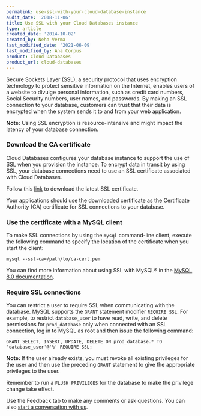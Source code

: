 ```yaml
---
permalink: use-ssl-with-your-cloud-database-instance
audit_date: '2018-11-06'
title: Use SSL with your Cloud Databases instance
type: article
created_date: '2014-10-02'
created_by: Neha Verma
last_modified_date: '2021-06-09'
last_modified_by: Ana Corpus
product: Cloud Databases
product_url: cloud-databases
---
```


Secure Sockets Layer (SSL), a security protocol that uses encryption
technology to protect sensitive information on the Internet, enables 
users of a website to divulge personal information, such as credit 
card numbers, Social Security numbers, user names, and passwords. By 
making an SSL connection to your database, customers can trust that 
their data is encrypted when the system sends it to and from your web
application.

**Note:** Using SSL encryption is resource-intensive and might impact
the latency of your database connection.

### Download the CA certificate

Cloud Databases configures your database instance to support the use of
SSL when you provision the instance. To encrypt data in transit by using
SSL, your database connections need to use an SSL certificate
associated with Cloud Databases.

Follow this [link](https://docs.rackspace.com/docs/cloud-databases/v1/general-api-info/using-ssl)
to download the latest SSL certificate.

Your applications should use the downloaded certificate as the Certificate
Authority (CA) certificate for SSL connections to your database.

### Use the certificate with a MySQL client

To make SSL connections by using the `mysql` command-line client, execute the following
command to specify the location of the certificate when you start the client:

    mysql --ssl-ca=/path/to/ca-cert.pem

You can find more information about using SSL with MySQL&reg; in the [MySQL
8.0 documentation](https://dev.mysql.com/doc/refman/8.0/en/group-replication-secure-socket-layer-support-ssl.html).

### Require SSL connections

You can restrict a user to require SSL when
communicating with the database. MySQL supports the `GRANT` statement
modifier `REQUIRE SSL`. For example, to restrict `database_user` to have
read, write, and delete permissions for `prod_database` only when
connected with an SSL connection, log in to MySQL as root and then issue
the following command:

    GRANT SELECT, INSERT, UPDATE, DELETE ON prod_database.* TO 'database_user'@'%' REQUIRE SSL;

**Note:** If the user already exists, you must revoke all existing
privileges for the user and then use the preceding `GRANT` statement to
give the appropriate privileges to the user.

Remember to run a `FLUSH PRIVILEGES` for the database to make the
privilege change take effect.

Use the Feedback tab to make any comments or ask questions. You can also [start a conversation with us](https://www.rackspace.com/contact).
